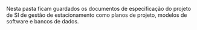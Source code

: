 Nesta pasta ficam guardados os documentos de especificação do projeto de SI de gestão de estacionamento como planos de projeto, modelos de software e bancos de dados.
